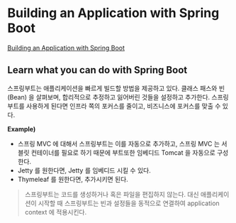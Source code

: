 # Building an Application with Spring Boot
[Building an Application with Spring Boot](https://spring.io/guides/gs/spring-boot/)

## Learn what you can do with Spring Boot
스프링부트는 애플리케이션을 빠르게 빌드할 방법을 제공하고 있다. 클래스 패스와 빈(Bean) 을 살펴보며, 합리적으로 추정하고 잃어버린 것들을 설정하고 추가한다. 스프링부트를 사용하게 된다면 인프라 쪽의 포커스를 줄이고, 비즈니스에 포커스를 맞출 수 있다.

__Example)__  
- 스프링 MVC 에 대해서 스프링부트는 이를 자동으로 추가하고, 스프링 MVC 는 서블릿 컨테이너를 필요로 하기 때문에 부트또한 임베디드 Tomcat 을 자동으로 구성한다.
- Jetty 를 원한다면, Jetty 를 임베디드 시킬 수 있다.
- Thymeleaf 를 원한다면, 추가시키면 된다.

> 스프링부트는 코드를 생성하거나 혹은 파일을 편집하지 않는다. 대신 애플리케이션이 시작할 때 스프링부트는 빈과 설정들을 동적으로 연결하여 application context 에 적용시킨다.

